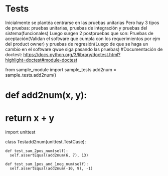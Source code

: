 # Tests
Inicialmente se plantéa centrarse en las pruebas unitarias
Pero hay 3 tipos de pruebas: pruebas unitarias, pruebas de integración y pruebas del sistema(funcionales)
Luego surgen 2 postpruebas que son: Pruebas de aceptación(Validan el software que cumpla con los requerimientos por ejm del product owner) y pruebas de regresión(Luego de que se haga un cambio en el software qwue siga pasando las pruebas)
#Documentación de doctest: https://docs.python.org/3/library/doctest.html?highlight=doctest#module-doctest



from sample_module import sample_tests
add2num = sample_tests.add2num()

# def add2num(x, y):
#      return x + y

import unittest

class Testadd2num(unittest.TestCase):

    def test_sum_2pos_num(self):
      self.assertEqual(add2num(6, 7), 13)

    def test_sum_1pos_and_1neg_num(self):
      self.assertEqual(add2num(-10, 9), -1)

